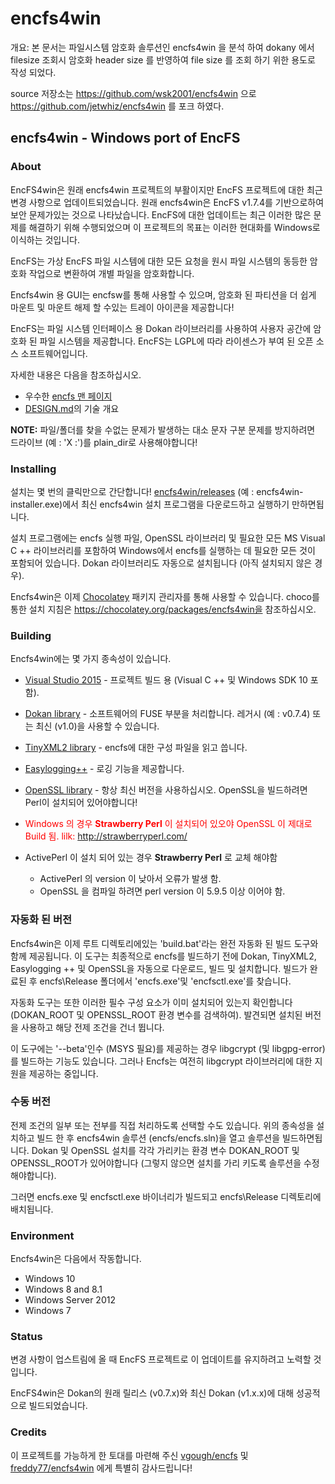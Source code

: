 # encfs4win

개요: 본 문서는 파일시스템 암호화 솔루션인 encfs4win 을 분석 하여 dokany 에서 filesize 조회시 암호화 header size 를 반영하여 file size 를 조회 하기 위한 용도로 작성 되었다.

source 저장소는 https://github.com/wsk2001/encfs4win 으로 https://github.com/jetwhiz/encfs4win 를 포크 하였다.



## encfs4win - Windows port of EncFS



### About

EncFS4win은 원래 encfs4win 프로젝트의 부활이지만 EncFS 프로젝트에 대한 최근 변경 사항으로 업데이트되었습니다. 원래 encfs4win은 EncFS v1.7.4를 기반으로하여 보안 문제가있는 것으로 나타났습니다. EncFS에 대한 업데이트는 최근 이러한 많은 문제를 해결하기 위해 수행되었으며 이 프로젝트의 목표는 이러한 현대화를 Windows로 이식하는 것입니다.

EncFS는 가상 EncFS 파일 시스템에 대한 모든 요청을 원시 파일 시스템의 동등한 암호화 작업으로 변환하여 개별 파일을 암호화합니다.

Encfs4win 용 GUI는 encfsw를 통해 사용할 수 있으며, 암호화 된 파티션을 더 쉽게 마운트 및 마운트 해제 할 수있는 트레이 아이콘을 제공합니다!

EncFS는 파일 시스템 인터페이스 용 Dokan 라이브러리를 사용하여 사용자 공간에 암호화 된 파일 시스템을 제공합니다. EncFS는 LGPL에 따라 라이센스가 부여 된 오픈 소스 소프트웨어입니다.

자세한 내용은 다음을 참조하십시오.

- 우수한 [encfs 맨 페이지](https://github.com/wsk2001/encfs4win/blob/master/encfs/encfs.pod)
- [DESIGN.md](https://github.com/wsk2001/encfs4win/blob/master/DESIGN.md)의 기술 개요

**NOTE:** 파일/폴더를 찾을 수없는 문제가 발생하는 대소 문자 구분 문제를 방지하려면 드라이브 (예 : 'X :')를 plain_dir로 사용해야합니다!



### Installing

설치는 몇 번의 클릭만으로 간단합니다! [encfs4win/releases](https://github.com/jetwhiz/encfs4win/releases) (예 : encfs4win-installer.exe)에서 최신 encfs4win 설치 프로그램을 다운로드하고 실행하기 만하면됩니다.

설치 프로그램에는 encfs 실행 파일, OpenSSL 라이브러리 및 필요한 모든 MS Visual C ++ 라이브러리를 포함하여 Windows에서 encfs를 실행하는 데 필요한 모든 것이 포함되어 있습니다. Dokan 라이브러리도 자동으로 설치됩니다 (아직 설치되지 않은 경우).

Encfs4win은 이제 [Chocolatey](https://github.com/chocolatey/choco) 패키지 관리자를 통해 사용할 수 있습니다. choco를 통한 설치 지침은 https://chocolatey.org/packages/encfs4win을 참조하십시오.



### Building

Encfs4win에는 몇 가지 종속성이 있습니다.

- [Visual Studio 2015](https://www.visualstudio.com/en-us/downloads/download-visual-studio-vs.aspx) - 프로젝트 빌드 용 (Visual C ++ 및 Windows SDK 10 포함).

- [Dokan library](https://github.com/dokan-dev/dokany) - 소프트웨어의 FUSE 부분을 처리합니다. 레거시 (예 : v0.7.4) 또는 최신 (v1.0)을 사용할 수 있습니다.

- [TinyXML2 library](https://github.com/leethomason/tinyxml2) - encfs에 대한 구성 파일을 읽고 씁니다.

- [Easylogging++](https://github.com/easylogging/easyloggingpp) - 로깅 기능을 제공합니다.

- [OpenSSL library](https://github.com/openssl/openssl) -  항상 최신 버전을 사용하십시오. OpenSSL을 빌드하려면 Perl이 설치되어 있어야합니다!

- <span style="color:red">Windows 의 경우 **Strawberry Perl** 이 설치되어 있오야 OpenSSL 이 제대로 Build 됨. lilk: http://strawberryperl.com/ </span>
- ActivePerl 이 설치 되어 있는 경우 **Strawberry Perl** 로 교체 해야함
  - ActivePerl 의 version 이 낮아서 오류가 발생 함.
  - OpenSSL 을 컴파일 하려면 perl version 이 5.9.5 이상 이어야 함.



### 자동화 된 버전

Encfs4win은 이제 루트 디렉토리에있는 'build.bat'라는 완전 자동화 된 빌드 도구와 함께 제공됩니다. 이 도구는 최종적으로 encfs를 빌드하기 전에 Dokan, TinyXML2, Easylogging ++ 및 OpenSSL을 자동으로 다운로드, 빌드 및 설치합니다. 빌드가 완료된 후 encfs\Release 폴더에서 'encfs.exe'및 'encfsctl.exe'를 찾습니다.

자동화 도구는 또한 이러한 필수 구성 요소가 이미 설치되어 있는지 확인합니다 (DOKAN_ROOT 및 OPENSSL_ROOT 환경 변수를 검색하여). 발견되면 설치된 버전을 사용하고 해당 전제 조건을 건너 뜁니다.

이 도구에는 '--beta'인수 (MSYS 필요)를 제공하는 경우 libgcrypt (및 libgpg-error)를 빌드하는 기능도 있습니다. 그러나 Encfs는 여전히 libgcrypt 라이브러리에 대한 지원을 제공하는 중입니다.



### 수동 버전

전제 조건의 일부 또는 전부를 직접 처리하도록 선택할 수도 있습니다. 위의 종속성을 설치하고 빌드 한 후 encfs4win 솔루션 (encfs/encfs.sln)을 열고 솔루션을 빌드하면됩니다. Dokan 및 OpenSSL 설치를 각각 가리키는 환경 변수 DOKAN_ROOT 및 OPENSSL_ROOT가 있어야합니다 (그렇지 않으면 설치를 가리 키도록 솔루션을 수정해야합니다).

그러면 encfs.exe 및 encfsctl.exe 바이너리가 빌드되고 encfs\Release 디렉토리에 배치됩니다.



### Environment

Encfs4win은 다음에서 작동합니다.

- Windows 10
- Windows 8 and 8.1
- Windows Server 2012
- Windows 7



### Status

변경 사항이 업스트림에 올 때 EncFS 프로젝트로 이 업데이트를 유지하려고 노력할 것입니다.

EncFS4win은 Dokan의 원래 릴리스 (v0.7.x)와 최신 Dokan (v1.x.x)에 대해 성공적으로 빌드되었습니다.



### Credits

이 프로젝트를 가능하게 한 토대를 마련해 주신 [vgough/encfs](https://github.com/vgough/encfs) 및 [freddy77/encfs4win](https://github.com/freddy77/encfs4win) 에게 특별히 감사드립니다!

